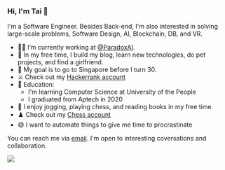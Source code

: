 ### Hi, I'm Tai 👋
 
<!--
**tailtq/tailtq** is a ✨ _special_ ✨ repository because its `README.md` (this file) appears on your GitHub profile.
-->
I'm a Software Engineer. Besides Back-end, I'm also interested in solving large-scale problems, Software Design, AI, Blockchain, DB, and VR.

- :man_technologist: I’m currently working at [@ParadoxAI](https://github.com/ParadoxAI).
- 🔭 In my free time, I build my blog, learn new technologies, do pet projects, and find a girlfriend.
- :lion: My goal is to go to Singapore before I turn 30.
- :crossed_swords: Check out my [Hackerrank account](https://www.hackerrank.com/ltquoctaidn98)
- 🌱 Education:
  - I'm learning Computer Science at University of the People
  - I graduated from Aptech in 2020
- :running: I enjoy jogging, playing chess, and reading books in my free time
- :chess_pawn: Check out my [Chess account](https://www.chess.com/member/ltquoctaidn98)
- 😄 I want to automate things to give me time to procrastinate

You can reach me via [email](mailto:ltquoctaidn98@gmail.com). I'm open to interesting coversations and collaboration.

<a href="https://github.com/anuraghazra/github-readme-stats" style="width: 400px">
  <img align="center" src="https://github-readme-stats.vercel.app/api?username=tailtq&count_private=true&show_icons=true" />
</a>
